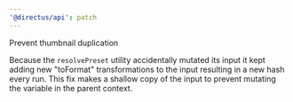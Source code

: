 ```yaml
---
'@directus/api': patch
---
```


Prevent thumbnail duplication

Because the `resolvePreset` utility accidentally mutated its input it kept adding new "toFormat" transformations to the input resulting in a new hash every run.
This fix makes a shallow copy of the input to prevent mutating the variable in the parent context.
